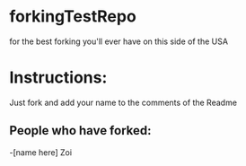 # forkingTestRepo
for the best forking you'll ever have on this side of the USA

# Instructions: 
Just fork and add your name to the comments of the Readme


## People who have forked: 
-[name here]
Zoi
